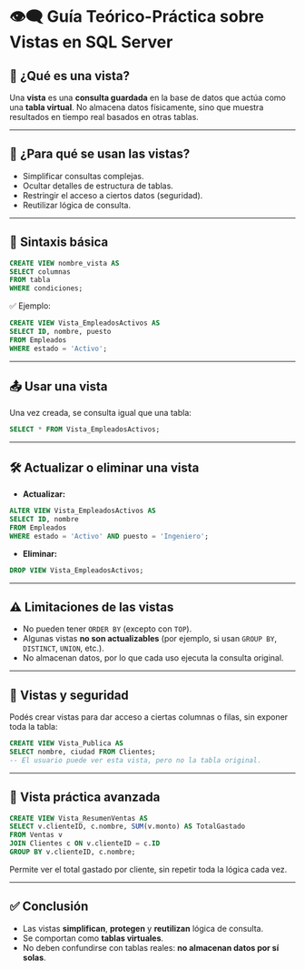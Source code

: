# 👁️‍🗨️ Guía Teórico-Práctica sobre Vistas en SQL Server

## 📌 ¿Qué es una vista?
Una **vista** es una **consulta guardada** en la base de datos que actúa como una **tabla virtual**. No almacena datos físicamente, sino que muestra resultados en tiempo real basados en otras tablas.

---

## 🎯 ¿Para qué se usan las vistas?

- Simplificar consultas complejas.
- Ocultar detalles de estructura de tablas.
- Restringir el acceso a ciertos datos (seguridad).
- Reutilizar lógica de consulta.

---

## 🔧 Sintaxis básica

```sql
CREATE VIEW nombre_vista AS
SELECT columnas
FROM tabla
WHERE condiciones;
```

✅ Ejemplo:

```sql
CREATE VIEW Vista_EmpleadosActivos AS
SELECT ID, nombre, puesto
FROM Empleados
WHERE estado = 'Activo';
```

---

## 📤 Usar una vista

Una vez creada, se consulta igual que una tabla:

```sql
SELECT * FROM Vista_EmpleadosActivos;
```

---

## 🛠️ Actualizar o eliminar una vista

- **Actualizar:**

```sql
ALTER VIEW Vista_EmpleadosActivos AS
SELECT ID, nombre
FROM Empleados
WHERE estado = 'Activo' AND puesto = 'Ingeniero';
```

- **Eliminar:**

```sql
DROP VIEW Vista_EmpleadosActivos;
```

---

## ⚠️ Limitaciones de las vistas

- No pueden tener `ORDER BY` (excepto con `TOP`).
- Algunas vistas **no son actualizables** (por ejemplo, si usan `GROUP BY`, `DISTINCT`, `UNION`, etc.).
- No almacenan datos, por lo que cada uso ejecuta la consulta original.

---

## 🔐 Vistas y seguridad

Podés crear vistas para dar acceso a ciertas columnas o filas, sin exponer toda la tabla:

```sql
CREATE VIEW Vista_Publica AS
SELECT nombre, ciudad FROM Clientes;
-- El usuario puede ver esta vista, pero no la tabla original.
```

---

## 🧪 Vista práctica avanzada

```sql
CREATE VIEW Vista_ResumenVentas AS
SELECT v.clienteID, c.nombre, SUM(v.monto) AS TotalGastado
FROM Ventas v
JOIN Clientes c ON v.clienteID = c.ID
GROUP BY v.clienteID, c.nombre;
```

Permite ver el total gastado por cliente, sin repetir toda la lógica cada vez.

---

## ✅ Conclusión

- Las vistas **simplifican**, **protegen** y **reutilizan** lógica de consulta.
- Se comportan como **tablas virtuales**.
- No deben confundirse con tablas reales: **no almacenan datos por sí solas**.

